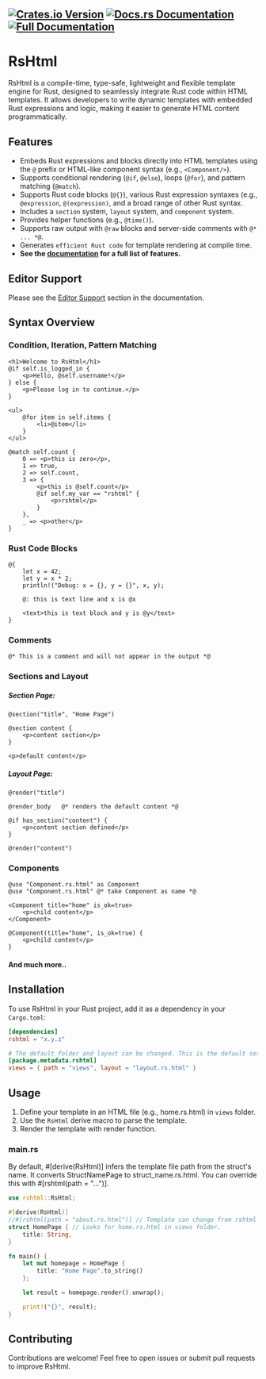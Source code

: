 [![Crates.io Version](https://img.shields.io/crates/v/rshtml.svg)](https://crates.io/crates/rshtml)
[![Docs.rs Documentation](https://docs.rs/rshtml/badge.svg)](https://docs.rs/rshtml)
[![Full Documentation](https://img.shields.io/badge/book-rshtml.github.io-blue.svg)](https://rshtml.github.io/)
---
# RsHtml

RsHtml is a compile-time, type-safe, lightweight and flexible template engine for Rust, designed to seamlessly integrate Rust code within HTML templates. It allows developers to write dynamic templates with embedded Rust expressions and logic, making it easier to generate HTML content programmatically.

## Features
- Embeds Rust expressions and blocks directly into HTML templates using the `@` prefix or HTML-like component syntax (e.g., `<Component/>`).
- Supports conditional rendering (`@if`, `@else`), loops (`@for`), and pattern matching (`@match`).
- Supports Rust code blocks (`@{}`), various Rust expression syntaxes (e.g., `@expression`, `@(expression)`, and a broad range of other Rust syntax.
- Includes a `section` system, `layout` system, and `component` system.
- Provides helper functions (e.g., `@time()`).
- Supports raw output with `@raw` blocks and server-side comments with `@* ... *@`.
- Generates `efficient Rust code` for template rendering at compile time.
- **See the [documentation](https://rshtml.github.io/) for a full list of features.**

## Editor Support

Please see the [Editor Support](https://rshtml.github.io/#5-editor-support) section in the documentation.

## Syntax Overview

### Condition, Iteration, Pattern Matching
```razor
<h1>Welcome to RsHtml</h1>
@if self.is_logged_in {
    <p>Hello, @self.username!</p>
} else {
    <p>Please log in to continue.</p>
}

<ul>
    @for item in self.items {
        <li>@item</li>
    }
</ul>

@match self.count {
    0 => <p>this is zero</p>,
    1 => true,
    2 => self.count,
    3 => {
        <p>this is @self.count</p>
        @if self.my_var == "rshtml" {
            <p>rshtml</p>
        }
    },
    _ => <p>other</p>
}
```

### Rust Code Blocks
```razor
@{
    let x = 42;
    let y = x * 2;
    println!("Debug: x = {}, y = {}", x, y);

    @: this is text line and x is @x

    <text>this is text block and y is @y</text>
}
```

### Comments
```razor
@* This is a comment and will not appear in the output *@
```

### Sections and Layout
##### Section Page:
```razor
@section("title", "Home Page")

@section content {
    <p>content section</p>
}

<p>default content</p>
```
##### Layout Page:
```razor
@render("title")

@render_body   @* renders the default content *@

@if has_section("content") {
    <p>content section defined</p>
}

@render("content")
```

### Components
```razor
@use "Component.rs.html" as Component
@use "Component.rs.html" @* take Component as name *@

<Component title="home" is_ok=true>
    <p>child content</p>
</Component>

@Component(title="home", is_ok=true) {
    <p>child content</p>
}
```

#### And much more..

## Installation

To use RsHtml in your Rust project, add it as a dependency in your `Cargo.toml`:

```toml
[dependencies]
rshtml = "x.y.z"

# The default folder and layout can be changed. This is the default setup:
[package.metadata.rshtml]
views = { path = "views", layout = "layout.rs.html" }
```

## Usage

1. Define your template in an HTML file (e.g., home.rs.html) in `views` folder.
2. Use the `RsHtml` derive macro to parse the template.
3. Render the template with render function.

### main.rs
By default, #[derive(RsHtml)] infers the template file path from the struct's name.
It converts StructNamePage to struct_name.rs.html.
You can override this with #[rshtml(path = "...")].
```rust
use rshtml::RsHtml;

#[derive(RsHtml)]
//#[rshtml(path = "about.rs.html")] // Template can change from rshtml path param, relative to views folder.
struct HomePage { // Looks for home.rs.html in views folder.
    title: String,
}

fn main() {
    let mut homepage = HomePage {
        title: "Home Page".to_string()
    };

    let result = homepage.render().unwrap();

    print!("{}", result);
}
```

## Contributing

Contributions are welcome! Feel free to open issues or submit pull requests to improve RsHtml.
